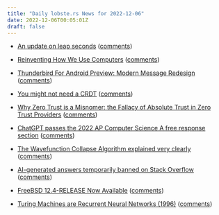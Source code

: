 ```yaml
---
title: "Daily lobste.rs News for 2022-12-06"
date: 2022-12-06T00:05:01Z
draft: false
---
```






- [An update on leap seconds](https://dotat.at/@/2022-12-04-leap-seconds.html)
  ([comments](https://lobste.rs/s/qzwjfs/update_on_leap_seconds))



- [Reinventing How We Use Computers](https://ploum.net/2022-12-03-reinventing-how-we-use-computers.html)
  ([comments](https://lobste.rs/s/vtmmmi/reinventing_how_we_use_computers))



- [Thunderbird For Android Preview: Modern Message Redesign](https://blog.thunderbird.net/2022/12/thunderbird-for-android-preview-modern-message-redesign/)
  ([comments](https://lobste.rs/s/xj6jn4/thunderbird_for_android_preview_modern))



- [You might not need a CRDT](https://driftingin.space/posts/you-might-not-need-a-crdt)
  ([comments](https://lobste.rs/s/nrtdol/you_might_not_need_crdt))



- [Why Zero Trust is a Misnomer: the Fallacy of Absolute Trust in Zero Trust Providers](https://invisv.com/articles/zerotrust.html)
  ([comments](https://lobste.rs/s/hx6lg0/why_zero_trust_is_misnomer_fallacy))



- [ChatGPT passes the 2022 AP Computer Science A free response section](https://gist.github.com/Gaelan/cf5ae4a1e9d8d64cb0b732cf3a38e04a)
  ([comments](https://lobste.rs/s/so5l7i/chatgpt_passes_2022_ap_computer_science))



- [The Wavefunction Collapse Algorithm explained very clearly](https://robertheaton.com/2018/12/17/wavefunction-collapse-algorithm/)
  ([comments](https://lobste.rs/s/qdxxm7/wavefunction_collapse_algorithm))



- [AI-generated answers temporarily banned on Stack Overflow](https://www.theverge.com/2022/12/5/23493932/chatgpt-ai-generated-answers-temporarily-banned-stack-overflow-llms-dangers)
  ([comments](https://lobste.rs/s/hphtxm/ai_generated_answers_temporarily_banned))



- [FreeBSD 12.4-RELEASE Now Available](https://lists.freebsd.org/archives/freebsd-announce/2022-December/000059.html)
  ([comments](https://lobste.rs/s/spydsj/freebsd_12_4_release_now_available))



- [Turing Machines are Recurrent Neural Networks (1996)](http://users.ics.aalto.fi/tho/stes/step96/hyotyniemi1/)
  ([comments](https://lobste.rs/s/4egxj1/turing_machines_are_recurrent_neural))


